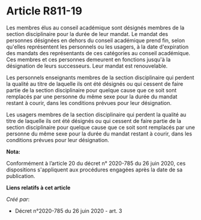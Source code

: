 # Article R811-19

Les membres élus au conseil académique sont désignés membres de la section disciplinaire pour la durée de leur mandat. Le
mandat des personnes désignées en dehors du conseil académique prend fin, selon qu'elles représentent les personnels ou les
usagers, à la date d'expiration des mandats des représentants de ces catégories au conseil académique. Ces membres et ces
personnes demeurent en fonctions jusqu'à la désignation de leurs successeurs. Leur mandat est renouvelable.

Les personnels enseignants membres de la section disciplinaire qui perdent la qualité au titre de laquelle ils ont été
désignés ou qui cessent de faire partie de la section disciplinaire pour quelque cause que ce soit sont remplacés par une
personne du même sexe pour la durée du mandat restant à courir, dans les conditions prévues pour leur désignation.

Les usagers membres de la section disciplinaire qui perdent la qualité au titre de laquelle ils ont été désignés ou qui
cessent de faire partie de la section disciplinaire pour quelque cause que ce soit sont remplacés par une personne du même
sexe pour la durée du mandat restant à courir, dans les conditions prévues pour leur désignation.

**Nota:**

Conformément à l’article 20 du décret n° 2020-785 du 26 juin 2020, ces dispositions s'appliquent aux procédures engagées
après la date de sa publication.

**Liens relatifs à cet article**

_Créé par_:

  - Décret n°2020-785 du 26 juin 2020 - art. 3
